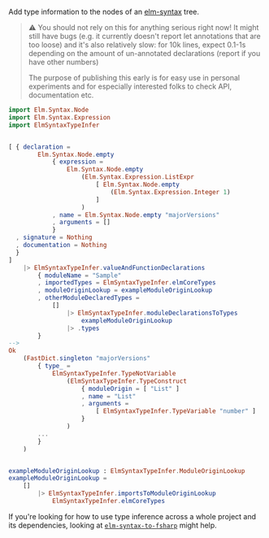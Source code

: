 Add type information to the nodes
of an [elm-syntax](https://dark.elm.dmy.fr/packages/stil4m/elm-syntax/latest/) tree.

> ⚠️ You should not rely on this for anything serious right now!
> It might still have bugs (e.g. it currently doesn't report let annotations that are too loose) and it's also relatively slow: for 10k lines, expect 0.1-1s depending on the amount of un-annotated declarations (report if you have other numbers)
>
> The purpose of publishing this early is for easy use in personal experiments
> and for especially interested folks to check API, documentation etc.


```elm
import Elm.Syntax.Node
import Elm.Syntax.Expression
import ElmSyntaxTypeInfer


[ { declaration =
        Elm.Syntax.Node.empty
            { expression =
                Elm.Syntax.Node.empty
                    (Elm.Syntax.Expression.ListExpr
                        [ Elm.Syntax.Node.empty
                            (Elm.Syntax.Expression.Integer 1)
                        ]
                    )
            , name = Elm.Syntax.Node.empty "majorVersions"
            , arguments = []
            }
  , signature = Nothing
  , documentation = Nothing
  }
]
    |> ElmSyntaxTypeInfer.valueAndFunctionDeclarations
        { moduleName = "Sample"
        , importedTypes = ElmSyntaxTypeInfer.elmCoreTypes
        , moduleOriginLookup = exampleModuleOriginLookup
        , otherModuleDeclaredTypes =
            []
                |> ElmSyntaxTypeInfer.moduleDeclarationsToTypes
                    exampleModuleOriginLookup
                |> .types
        }
-->
Ok
    (FastDict.singleton "majorVersions"
        { type_ =
            ElmSyntaxTypeInfer.TypeNotVariable
                (ElmSyntaxTypeInfer.TypeConstruct
                    { moduleOrigin = [ "List" ]
                    , name = "List"
                    , arguments =
                        [ ElmSyntaxTypeInfer.TypeVariable "number" ]
                    }
                )
        ...
        }
    )


exampleModuleOriginLookup : ElmSyntaxTypeInfer.ModuleOriginLookup
exampleModuleOriginLookup =
    []
        |> ElmSyntaxTypeInfer.importsToModuleOriginLookup
            ElmSyntaxTypeInfer.elmCoreTypes
```

If you're looking for how to use type inference across a whole project and its dependencies,
looking at [`elm-syntax-to-fsharp`](https://github.com/lue-bird/elm-syntax-to-fsharp) might help.

